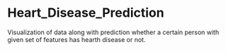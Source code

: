 # Heart_Disease_Prediction
Visualization of data along with prediction whether a certain person with given set of features has hearth disease or not.
